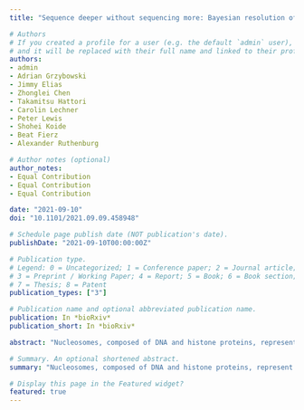 ```yaml
---
title: "Sequence deeper without sequencing more: Bayesian resolution of ambiguously mapped reads"

# Authors
# If you created a profile for a user (e.g. the default `admin` user), write the username (folder name) here 
# and it will be replaced with their full name and linked to their profile.
authors:
- admin
- Adrian Grzybowski
- Jimmy Elias
- Zhonglei Chen
- Takamitsu Hattori
- Carolin Lechner
- Peter Lewis
- Shohei Koide
- Beat Fierz
- Alexander Ruthenburg

# Author notes (optional)
author_notes:
- Equal Contribution
- Equal Contribution
- Equal Contribution

date: "2021-09-10"
doi: "10.1101/2021.09.09.458948"

# Schedule page publish date (NOT publication's date).
publishDate: "2021-09-10T00:00:00Z"

# Publication type.
# Legend: 0 = Uncategorized; 1 = Conference paper; 2 = Journal article;
# 3 = Preprint / Working Paper; 4 = Report; 5 = Book; 6 = Book section;
# 7 = Thesis; 8 = Patent
publication_types: ["3"]

# Publication name and optional abbreviated publication name.
publication: In *bioRxiv*
publication_short: In *bioRxiv*

abstract: "Nucleosomes, composed of DNA and histone proteins, represent the fundamental repeating unit of the eukaryotic genome; posttranslational modifications of these histone proteins influence the activity of the associated genomic regions to regulate cell identity. Traditionally, trimethylation of histone 3-lysine 4 (H3K4me3) is associated with transcriptional initiation, whereas trimethylation of H3K27 (H3K27me3) is considered transcriptionally repressive. The apparent juxtaposition of these opposing marks, termed “bivalent domains”, was proposed to specifically demarcate a small set of transcriptionally-poised lineage-commitment genes that resolve to one constituent modification through differentiation, thereby determining transcriptional status. Since then, many thousands of studies have canonized the bivalency model as a chromatin hallmark of development in many cell types. However, these conclusions are largely based on chromatin immunoprecipitations (ChIP) with significant methodological problems hampering their interpretation. Absent direct quantitative measurements, it has been difficult to evaluate the strength of the bivalency model. Here, we present reICeChIP, a calibrated sequential ChIP method to quantitatively measure H3K4me3/H3K27me3 bivalency genome-wide, addressing the limitations of prior measurements. With reICeChIP, we profile bivalency through the differentiation paradigm that first established this model: from naïve mouse embryonic stem cells (mESCs) into neuronal progenitor cells (NPCs). Our results cast doubt on every aspect of the bivalency model; in this context, we find that bivalency is widespread, does not resolve with differentiation, and is neither sensitive nor specific for identifying poised developmental genes or gene expression status more broadly. Our findings caution against interpreting bivalent domains as specific markers of developmentally poised genes."

# Summary. An optional shortened abstract.
summary: "Nucleosomes, composed of DNA and histone proteins, represent the fundamental repeating unit of the eukaryotic genome; posttranslational modifications of these histone proteins influence the activity of the associated genomic regions to regulate cell identity. Traditionally, trimethylation of histone 3-lysine 4 (H3K4me3) is associated with transcriptional initiation, whereas trimethylation of H3K27 (H3K27me3) is considered transcriptionally repressive. The apparent juxtaposition of these opposing marks, termed “bivalent domains”, was proposed to specifically demarcate a small set of transcriptionally-poised lineage-commitment genes that resolve to one constituent modification through differentiation, thereby determining transcriptional status. Since then, many thousands of studies have canonized the bivalency model as a chromatin hallmark of development in many cell types. However, these conclusions are largely based on chromatin immunoprecipitations (ChIP) with significant methodological problems hampering their interpretation. Absent direct quantitative measurements, it has been difficult to evaluate the strength of the bivalency model. Here, we present reICeChIP, a calibrated sequential ChIP method to quantitatively measure H3K4me3/H3K27me3 bivalency genome-wide, addressing the limitations of prior measurements. With reICeChIP, we profile bivalency through the differentiation paradigm that first established this model: from naïve mouse embryonic stem cells (mESCs) into neuronal progenitor cells (NPCs). Our results cast doubt on every aspect of the bivalency model; in this context, we find that bivalency is widespread, does not resolve with differentiation, and is neither sensitive nor specific for identifying poised developmental genes or gene expression status more broadly. Our findings caution against interpreting bivalent domains as specific markers of developmentally poised genes."

# Display this page in the Featured widget?
featured: true
---
```

